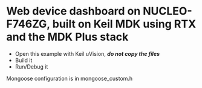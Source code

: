 # Web device dashboard on NUCLEO-F746ZG, built on Keil MDK using RTX and the MDK Plus stack

- Open this example with Keil uVision, **_do not copy the files_**
- Build it
- Run/Debug it

Mongoose configuration is in mongoose_custom.h

